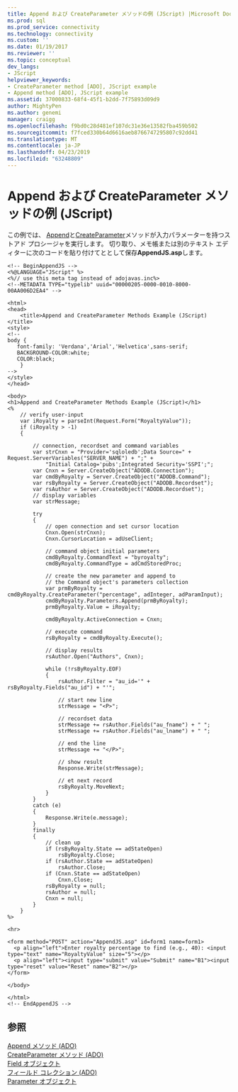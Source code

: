 ```yaml
---
title: Append および CreateParameter メソッドの例 (JScript) |Microsoft Docs
ms.prod: sql
ms.prod_service: connectivity
ms.technology: connectivity
ms.custom: ''
ms.date: 01/19/2017
ms.reviewer: ''
ms.topic: conceptual
dev_langs:
- JScript
helpviewer_keywords:
- CreateParameter method [ADO], JScript example
- Append method [ADO], JScript example
ms.assetid: 37000833-68f4-45f1-b2dd-7f75893d09d9
author: MightyPen
ms.author: genemi
manager: craigg
ms.openlocfilehash: f9bd0c28d481ef107dc31e36e13582fba459b502
ms.sourcegitcommit: f7fced330b64d6616aeb8766747295807c92dd41
ms.translationtype: MT
ms.contentlocale: ja-JP
ms.lasthandoff: 04/23/2019
ms.locfileid: "63248809"
---
```

# <a name="append-and-createparameter-methods-example-jscript"></a>Append および CreateParameter メソッドの例 (JScript)
この例では、 [Append](../../../ado/reference/ado-api/append-method-ado.md)と[CreateParameter](../../../ado/reference/ado-api/createparameter-method-ado.md)メソッドが入力パラメーターを持つストアド プロシージャを実行します。 切り取り、メモ帳または別のテキスト エディターに次のコードを貼り付けてととして保存**AppendJS.asp**します。  
  
```  
<!-- BeginAppendJS -->  
<%@LANGUAGE="JScript" %>  
<%// use this meta tag instead of adojavas.inc%>  
<!--METADATA TYPE="typelib" uuid="00000205-0000-0010-8000-00AA006D2EA4" -->  
  
<html>  
<head>  
    <title>Append and CreateParameter Methods Example (JScript)</title>  
<style>  
<!--  
body {  
   font-family: 'Verdana','Arial','Helvetica',sans-serif;  
   BACKGROUND-COLOR:white;  
   COLOR:black;  
    }  
-->  
</style>  
</head>  
  
<body>  
<h1>Append and CreateParameter Methods Example (JScript)</h1>  
<%  
    // verify user-input   
    var iRoyalty = parseInt(Request.Form("RoyaltyValue"));  
    if (iRoyalty > -1)  
    {  
  
        // connection, recordset and command variables  
        var strCnxn = "Provider='sqloledb';Data Source=" + Request.ServerVariables("SERVER_NAME") + ";" +  
            "Initial Catalog='pubs';Integrated Security='SSPI';";  
        var Cnxn = Server.CreateObject("ADODB.Connection");  
        var cmdByRoyalty = Server.CreateObject("ADODB.Command");  
        var rsByRoyalty = Server.CreateObject("ADODB.Recordset");  
        var rsAuthor = Server.CreateObject("ADODB.Recordset");  
        // display variables  
        var strMessage;  
  
        try  
        {  
            // open connection and set cursor location  
            Cnxn.Open(strCnxn);  
            Cnxn.CursorLocation = adUseClient;  
  
            // command object initial parameters  
            cmdByRoyalty.CommandText = "byroyalty";  
            cmdByRoyalty.CommandType = adCmdStoredProc;  
  
            // create the new parameter and append to  
            // the Command object's parameters collection  
            var prmByRoyalty = cmdByRoyalty.CreateParameter("percentage", adInteger, adParamInput);  
            cmdByRoyalty.Parameters.Append(prmByRoyalty);  
            prmByRoyalty.Value = iRoyalty;  
  
            cmdByRoyalty.ActiveConnection = Cnxn;  
  
            // execute command  
            rsByRoyalty = cmdByRoyalty.Execute();  
  
            // display results  
            rsAuthor.Open("Authors", Cnxn);  
  
            while (!rsByRoyalty.EOF)  
            {  
                rsAuthor.Filter = "au_id='" + rsByRoyalty.Fields("au_id") + "'";  
  
                // start new line  
                strMessage = "<P>";  
  
                // recordset data  
                strMessage += rsAuthor.Fields("au_fname") + " ";   
                strMessage += rsAuthor.Fields("au_lname") + " ";  
  
                // end the line  
                strMessage += "</P>";  
  
                // show result  
                Response.Write(strMessage);  
  
                // et next record  
                rsByRoyalty.MoveNext;  
            }  
        }  
        catch (e)  
        {  
            Response.Write(e.message);  
        }  
        finally  
        {  
            // clean up  
            if (rsByRoyalty.State == adStateOpen)  
                rsByRoyalty.Close;  
            if (rsAuthor.State == adStateOpen)  
                rsAuthor.Close;  
            if (Cnxn.State == adStateOpen)  
                Cnxn.Close;  
            rsByRoyalty = null;  
            rsAuthor = null;  
            Cnxn = null;  
        }  
    }  
%>  
  
<hr>  
  
<form method="POST" action="AppendJS.asp" id=form1 name=form1>  
  <p align="left">Enter royalty percentage to find (e.g., 40): <input type="text" name="RoyaltyValue" size="5"></p>  
  <p align="left"><input type="submit" value="Submit" name="B1"><input type="reset" value="Reset" name="B2"></p>  
</form>  
  
</body>  
  
</html>  
<!-- EndAppendJS -->  
```  
  
## <a name="see-also"></a>参照  
 [Append メソッド (ADO)](../../../ado/reference/ado-api/append-method-ado.md)   
 [CreateParameter メソッド (ADO)](../../../ado/reference/ado-api/createparameter-method-ado.md)   
 [Field オブジェクト](../../../ado/reference/ado-api/field-object.md)   
 [フィールド コレクション (ADO)](../../../ado/reference/ado-api/fields-collection-ado.md)   
 [Parameter オブジェクト](../../../ado/reference/ado-api/parameter-object.md)
